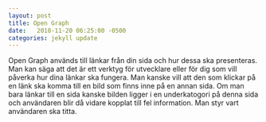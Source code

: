 ```yaml
---
layout: post
title: Open Graph
date:   2018-11-20 06:25:00 -0500
categories: jekyll update
---
```

Open Graph används till länkar från din sida och hur dessa 
ska presenteras. Man kan säga att det är ett verktyg för utvecklare
eller för dig som vill påverka hur dina länkar ska fungera.
Man kanske vill att den som klickar på en länk ska komma till en bild
som finns inne på en annan sida. Om man bara länkar till en sida
kanske bilden ligger i en underkatogori på denna sida och användaren blir
då vidare kopplat till fel information. Man styr vart användaren ska titta.

[jekyll-docs]: https://jekyllrb.com/docs/home
[jekyll-gh]:   https://github.com/jekyll/jekyll
[jekyll-talk]: https://talk.jekyllrb.com/